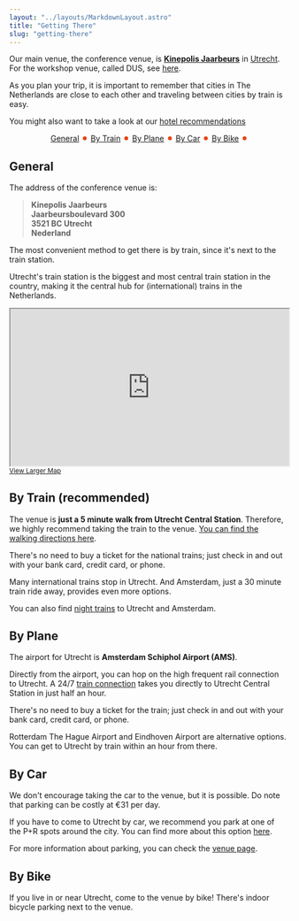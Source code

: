 ```yaml
---
layout: "../layouts/MarkdownLayout.astro"
title: "Getting There"
slug: "getting-there"
---
```


Our main venue, the conference venue, is [**Kinepolis Jaarbeurs**][1] in [Utrecht](/#where).  
For the workshop venue, called DUS, see [here](/dus).

As you plan your trip, it is important to remember that cities in The Netherlands are close to each
other and traveling between cities by train is easy.

You might also want to take a look at our [hotel recommendations](/hotels)

<div style="display: flex; align-items:center; gap: 0.5em; justify-content: center">
<a href="#general">General</a>
<div style="width: 0.5em; height: 0.5em; border-radius: 100%; background: #e74310"></div>
<a href="#by-train-recommended">By Train</a>
<div style="width: 0.5em; height: 0.5em; border-radius: 100%; background: #e74310"></div>
<a href="#by-plane">By Plane</a>
<div style="width: 0.5em; height: 0.5em; border-radius: 100%; background: #e74310"></div>
<a href="#by-car">By Car</a>
<div style="width: 0.5em; height: 0.5em; border-radius: 100%; background: #e74310"></div>
<a href="#by-bike">By Bike</a>
<div style="width: 0.5em; height: 0.5em; border-radius: 100%; background: #e74310"></div>
</div>

## General

The address of the conference venue is:

> **Kinepolis Jaarbeurs\
> Jaarbeursboulevard 300\
> 3521 BC Utrecht\
> Nederland**

The most convenient method to get there is by train, since it's next to the train station.

Utrecht's train station is the biggest and most central train station in the country, making it the central hub for (international) trains in the Netherlands.

<iframe style="width: 100%; aspect-ratio: 16/9" src="https://www.openstreetmap.org/export/embed.html?bbox=5.0765419006347665%2C52.074283572700224%2C5.133190155029298%2C52.09822788008951&amp;layer=mapnik&amp;marker=52.086263500028004%2C5.104854000000046" style="border: 1px solid black"></iframe><br/><small><a href="https://www.openstreetmap.org/?mlat=52.08626&amp;mlon=5.10485#map=15/52.08626/5.10485">View Larger Map</a></small>

## By Train (recommended)

The venue is **just a 5 minute walk from Utrecht Central Station**. Therefore,
we highly recommend taking the train to the venue. [You can find the walking
directions here][2].

There's no need to buy a ticket for the national trains; just check in and
out with your bank card, credit card, or phone.

Many international trains stop in Utrecht.
And Amsterdam, just a 30 minute train ride away, provides even more options.

You can also find [night trains][3] to Utrecht and Amsterdam.

## By Plane

The airport for Utrecht is **Amsterdam Schiphol Airport (AMS)**. 

Directly from the airport, you can hop on the high frequent rail connection to Utrecht. A 24/7 [train connection][5] takes you directly to Utrecht Central Station in just half an hour. 

There's no need to buy a ticket for the train; just check in and out with your
bank card, credit card, or phone.

Rotterdam The Hague Airport and Eindhoven Airport are alternative options.
You can get to Utrecht by train within an hour from there.

## By Car

We don't encourage taking the car to the venue, but it is possible.
Do note that parking can be costly at €31 per day.

If you have to come to Utrecht by car, we recommend you park at one of the
P+R spots around the city. You can find more about this option [here][4].

For more information about parking, you can check the [venue page][1].

## By Bike

If you live in or near Utrecht, come to the venue by bike!
There's indoor bicycle parking next to the venue.

[1]: /kinepolis
[2]: https://www.openstreetmap.org/directions?engine=graphhopper_foot&route=52.0893925%2C5.109821%3B52.0862635%2C5.104854#map=17/52.087718/5.107167
[3]: https://www.nsinternational.com/en/trains/nighttrain
[4]: https://www.parkeren-utrecht.nl/pr
[5]: https://www.ns.nl/en/journeyplanner/#/?vertrek=Schiphol%20Airport&aankomst=Utrecht%20Centraal
